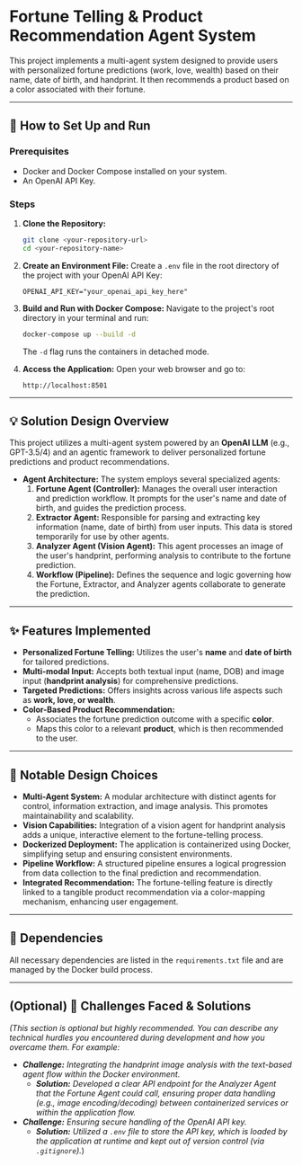 # Fortune Telling & Product Recommendation Agent System

This project implements a multi-agent system designed to provide users with personalized fortune predictions (work, love, wealth) based on their name, date of birth, and handprint. It then recommends a product based on a color associated with their fortune.

---

## 🚀 How to Set Up and Run

### Prerequisites
* Docker and Docker Compose installed on your system.
* An OpenAI API Key.

### Steps
1.  **Clone the Repository:**
    ```bash
    git clone <your-repository-url>
    cd <your-repository-name>
    ```

2.  **Create an Environment File:**
    Create a `.env` file in the root directory of the project with your OpenAI API Key:
    ```env
    OPENAI_API_KEY="your_openai_api_key_here"
    ```

3.  **Build and Run with Docker Compose:**
    Navigate to the project's root directory in your terminal and run:
    ```bash
    docker-compose up --build -d
    ```
    The `-d` flag runs the containers in detached mode.

4.  **Access the Application:**
    Open your web browser and go to:
    ```
    http://localhost:8501
    ```

---

## 💡 Solution Design Overview

This project utilizes a multi-agent system powered by an **OpenAI LLM** (e.g., GPT-3.5/4) and an agentic framework to deliver personalized fortune predictions and product recommendations.

* **Agent Architecture:**
    The system employs several specialized agents:
    1.  **Fortune Agent (Controller):** Manages the overall user interaction and prediction workflow. It prompts for the user's name and date of birth, and guides the prediction process.
    2.  **Extractor Agent:** Responsible for parsing and extracting key information (name, date of birth) from user inputs. This data is stored temporarily for use by other agents.
    3.  **Analyzer Agent (Vision Agent):** This agent processes an image of the user's handprint, performing analysis to contribute to the fortune prediction.
    4.  **Workflow (Pipeline):** Defines the sequence and logic governing how the Fortune, Extractor, and Analyzer agents collaborate to generate the prediction.

---

## ✨ Features Implemented

* **Personalized Fortune Telling:** Utilizes the user's **name** and **date of birth** for tailored predictions.
* **Multi-modal Input:** Accepts both textual input (name, DOB) and image input (**handprint analysis**) for comprehensive predictions.
* **Targeted Predictions:** Offers insights across various life aspects such as **work, love, or wealth**.
* **Color-Based Product Recommendation:**
    * Associates the fortune prediction outcome with a specific **color**.
    * Maps this color to a relevant **product**, which is then recommended to the user.

---

## 🎨 Notable Design Choices

* **Multi-Agent System:** A modular architecture with distinct agents for control, information extraction, and image analysis. This promotes maintainability and scalability.
* **Vision Capabilities:** Integration of a vision agent for handprint analysis adds a unique, interactive element to the fortune-telling process.
* **Dockerized Deployment:** The application is containerized using Docker, simplifying setup and ensuring consistent environments.
* **Pipeline Workflow:** A structured pipeline ensures a logical progression from data collection to the final prediction and recommendation.
* **Integrated Recommendation:** The fortune-telling feature is directly linked to a tangible product recommendation via a color-mapping mechanism, enhancing user engagement.

---

## 🔧 Dependencies

All necessary dependencies are listed in the `requirements.txt` file and are managed by the Docker build process.

---

## (Optional) 🚧 Challenges Faced & Solutions

*(This section is optional but highly recommended. You can describe any technical hurdles you encountered during development and how you overcame them. For example:*

* ***Challenge:*** *Integrating the handprint image analysis with the text-based agent flow within the Docker environment.*
    * ***Solution:*** *Developed a clear API endpoint for the Analyzer Agent that the Fortune Agent could call, ensuring proper data handling (e.g., image encoding/decoding) between containerized services or within the application flow.*
* ***Challenge:*** *Ensuring secure handling of the OpenAI API key.*
    * ***Solution:*** *Utilized a `.env` file to store the API key, which is loaded by the application at runtime and kept out of version control (via `.gitignore`).*)
